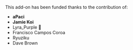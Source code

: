 This add-on has been funded thanks to the contribution of:
* **aPaci**
* **Jamie Koi**
* Lyra_Purple 💜
* Francisco Campos Coroa
* Ryuziku
* Dave Brown
